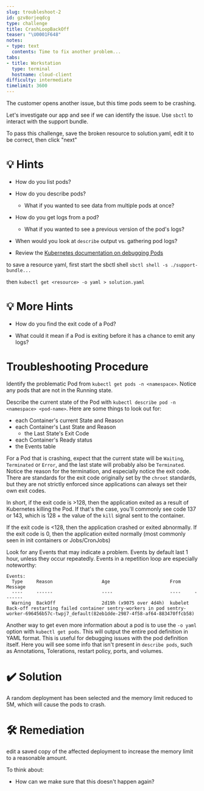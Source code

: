```yaml
---
slug: troubleshoot-2
id: gzv8orjeqdcg
type: challenge
title: CrashLoopBackOff
teaser: "\U0001F648"
notes:
- type: text
  contents: Time to fix another problem...
tabs:
- title: Workstation
  type: terminal
  hostname: cloud-client
difficulty: intermediate
timelimit: 3600
---
```

The customer opens another issue, but this time pods seem to be crashing.

Let's investigate our app and see if we can identify the issue. Use `sbctl` to interact with the support bundle.

To pass this challenge, save the broken resource to solution.yaml, edit it to be correct, then click "next"

💡 Hints
=================
- How do you list pods?

- How do you describe pods?
  - What if you wanted to see data from multiple pods at once?

- How do you get logs from a pod?
  - What if you wanted to see a previous version of the pod's logs?

- When would you look at `describe` output vs. gathering pod logs?

- Review the [Kubernetes documentation on debugging Pods](https://kubernetes.io/docs/tasks/debug/debug-application/debug-running-pod/)

to save a resource yaml, first start the sbctl shell `sbctl shell -s ./support-bundle...`

then `kubectl get <resource> -o yaml > solution.yaml`

💡 More Hints
=================
- How do you find the exit code of a Pod?

- What could it mean if a Pod is exiting before it has a chance to emit any logs?

Troubleshooting Procedure
=================

Identify the problematic Pod from `kubectl get pods -n <namespace>`.  Notice any pods that are not in the Running state.

Describe the current state of the Pod with `kubectl describe pod -n <namespace> <pod-name>`.  Here are some things to look out for:
  - each Container's current State and Reason
  - each Container's Last State and Reason
    - the Last State's Exit Code
  - each Container's Ready status
  - the Events table

For a Pod that is crashing, expect that the current state will be `Waiting`, `Terminated` or `Error`, and the last state will probably also be `Terminated`.  Notice the reason for the termination, and especially notice the exit code.  There are standards for the exit code originally set by the `chroot` standards, but they are not strictly enforced since applications can always set their own exit codes.

In short, if the exit code is >128, then the application exited as a result of Kubernetes killing the Pod.  If that's the case, you'll commonly see code 137 or 143, which is 128 + the value of the `kill` signal sent to the container.

If the exit code is <128, then the application crashed or exited abnormally.  If the exit code is 0, then the application exited normally (most commonly seen in init containers or Jobs/CronJobs)

Look for any Events that may indicate a problem.  Events by default last 1 hour, unless they occur repeatedly.  Events in a repetition loop are especially noteworthy:

```
Events:
  Type     Reason                  Age                      From     Message
  ----     ------                  ----                     ----     -------
  Warning  BackOff                 2d19h (x9075 over 4d4h)  kubelet  Back-off restarting failed container sentry-workers in pod sentry-worker-696456b57c-twpj7_default(82eb1dde-2987-4f58-af64-883470ffcb58)
```

Another way to get even more information about a pod is to use the `-o yaml` option with `kubectl get pods`.  This will output the entire pod definition in YAML format.  This is useful for debugging issues with the pod definition itself.  Here you will see some info that isn't present in `describe pods`, such as Annotations, Tolerations, restart policy, ports, and volumes.


✔️  Solution
=================
A random deployment has been selected and the memory limit reduced to 5M, which will cause the pods to crash.

🛠️ Remediation
=================

edit a saved copy of the affected deployment to increase the memory limit to a reasonable amount.

To think about:
- How can we make sure that this doesn't happen again?
